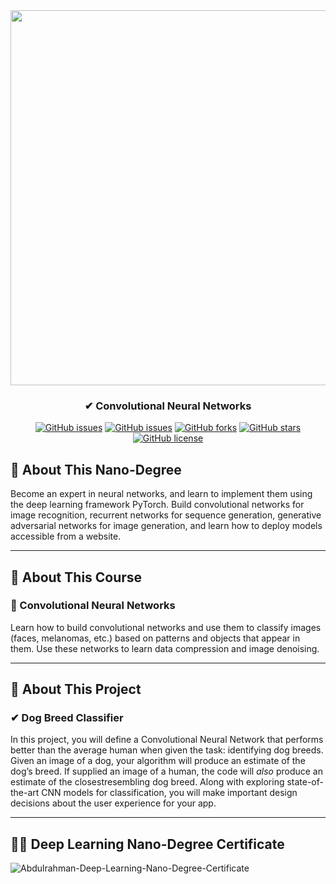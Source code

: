 <div align="center">
 
<img width="600px" src="https://www.udacity.com/www-proxy/contentful/assets/2y9b3o528xhq/6O58LR2xUDUV0eLZcCVSRA/253842b5c9c794e788706211ca4d6cdc/image-syllabus-01.jpg">

</div>

<h3 align="center">✔ Convolutional Neural Networks</h3>
<div align="center">

[![GitHub issues](https://img.shields.io/github/contributors/Abdulrahman-Khalid/dog-breed-classification-CNN)](https://github.com/Abdulrahman-Khalid/dog-breed-classification-CNN/contributors)
[![GitHub issues](https://img.shields.io/github/issues/Abdulrahman-Khalid/dog-breed-classification-CNN)](https://github.com/Abdulrahman-Khalid/dog-breed-classification-CNN/issues)
[![GitHub forks](https://img.shields.io/github/forks/Abdulrahman-Khalid/dog-breed-classification-CNN)](https://github.com/Abdulrahman-Khalid/dog-breed-classification-CNN/network)
[![GitHub stars](https://img.shields.io/github/stars/Abdulrahman-Khalid/dog-breed-classification-CNN)](https://github.com/Abdulrahman-Khalid/dog-breed-classification-CNN/stargazers)
[![GitHub license](https://img.shields.io/github/license/Abdulrahman-Khalid/dog-breed-classification-CNN)](https://github.com/Abdulrahman-Khalid/dog-breed-classification-CNN/blob/master/LICENSE)


</div>

## 📝 About This Nano-Degree

Become an expert in neural networks, and learn to implement them using the deep learning framework PyTorch. Build convolutional networks for image recognition, recurrent networks for sequence generation, generative adversarial networks for image generation, and learn how to deploy models accessible from a website.

-----------------------------------------------------------------------------------------------------------------------
## 📝 About This Course
### 🌟 Convolutional Neural Networks

Learn how to build convolutional networks and use them to classify images (faces, melanomas, etc.) based
on patterns and objects that appear in them. Use these networks to learn data compression and image
denoising.

-----------------------------------------------------------------------------------------------------------------------------
## 📝 About This Project
### ✔ Dog Breed Classifier

In this project, you will define a Convolutional Neural Network that
performs better than the average human when given the task:
identifying dog breeds. Given an image of a dog, your algorithm
will produce an estimate of the dog’s breed. If supplied an image of
a human, the code will *also* produce an estimate of the closestresembling dog breed. Along with exploring state-of-the-art CNN
models for classification, you will make important design decisions
about the user experience for your app.

-----------------------------------------------------------------------------------------------------------------------
## 🎉🎈 Deep Learning Nano-Degree Certificate


![Abdulrahman-Deep-Learning-Nano-Degree-Certificate](https://s3-us-west-2.amazonaws.com/udacity-printer/production/certificates/40f48cb6-ea3e-40e5-964f-4bd0aef1e9d6.svg)
